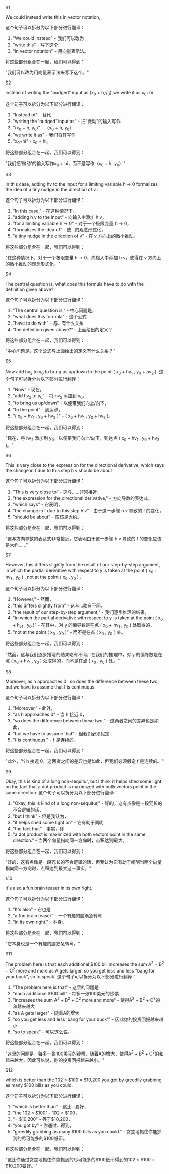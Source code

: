 S1

We could instead write this in vector notation,

这个句子可以拆分为以下部分进行翻译：

1. "We could instead" - 我们可以改为
2. "write this" - 写下这个
3. "in vector notation" - 用向量表示法。

将这些部分组合在一起，我们可以得到：

"我们可以改为用向量表示法来写下这个。"





S2

Instead of writing the "nudged" input as (x<sub>0</sub> + h,y<sub>0</sub>),we write it as  x<sub>0</sub>+hi

这个句子可以拆分为以下部分进行翻译：

1. "Instead of" - 替代
2. "writing the 'nudged' input as" - 把"微动"的输入写作
3. "(x<sub>0</sub> + h, y<sub>0</sub>)" - （x<sub>0</sub> + h, y<sub>0</sub>）
4. "we write it as" - 我们将其写作
5. "x<sub>0</sub>+hi" - x<sub>0</sub> + hi。

将这些部分组合在一起，我们可以得到：

"我们把'微动'的输入写作x<sub>0</sub> + hi，而不是写作（x<sub>0</sub> + h, y<sub>0</sub>）"





S3

In this case, adding hv to the input for a limiting variable h → 0 formalizes the idea of a tiny nudge in the direction of v .

这个句子可以拆分为以下部分进行翻译：

1. "In this case," - 在这种情况下，
2. "adding h v to the input" - 向输入中添加 h v，
3. "for a limiting variable h → 0" - 对于一个极限变量 h → 0，
4. "formalizes the idea of" - 使...的观念形式化，
5. "a tiny nudge in the direction of v" - 在 v 方向上的微小推动。

将这些部分组合在一起，我们可以得到：

"在这种情况下，对于一个极限变量 h → 0，向输入中添加 h v，使得在 v 方向上的微小推动的观念形式化。"





S4

The central question is, what does this formula have to do with the definition given above? 

这个句子可以拆分为以下部分进行翻译：

1. "The central question is," - 中心问题是，
2. "what does this formula" - 这个公式
3. "have to do with" - 与...有什么关系
4. "the definition given above?" - 上面给出的定义？

将这些部分组合在一起，我们可以得到：

"中心问题是，这个公式与上面给出的定义有什么关系？"





S5

Now add hv<sub>2</sub> to y<sub>0</sub> to bring us up/down to the point ( x<sub>0</sub> + hv<sub>1</sub> , y<sub>0</sub> + hv<sub>2</sub> ) .这个句子可以拆分为以下部分进行翻译：

1. "Now" - 现在，
2. "add hv<sub>2</sub> to y<sub>0</sub>" - 将 hv<sub>2</sub> 添加到 y<sub>0</sub>，
3. "to bring us up/down" - 以便带我们向上/向下，
4. "to the point" - 到达点，
5. "( x<sub>0</sub> + hv<sub>1</sub> , y<sub>0</sub> + hv<sub>2</sub> )" - ( x<sub>0</sub> + hv<sub>1</sub> , y<sub>0</sub> + hv<sub>2</sub> )。

将这些部分组合在一起，我们可以得到：

"现在，将 hv<sub>2</sub> 添加到 y<sub>0</sub>，以便带我们向上/向下，到达点 ( x<sub>0</sub> + hv<sub>1</sub> , y<sub>0</sub> + hv<sub>2</sub> )。"





S6

This is very close to the expression for the directional derivative, which says the change in f due to this step h v should be about 

这个句子可以拆分为以下部分进行翻译：

1. "This is very close to" - 这与……非常接近，
2. "the expression for the directional derivative," - 方向导数的表达式，
3. "which says" - 它表明，
4. "the change in f due to this step h v" - 由于这一步骤 h v 导致的 f 的变化，
5. "should be about" - 应该是大约。

将这些部分组合在一起，我们可以得到：

"这与方向导数的表达式非常接近，它表明由于这一步骤 h v 导致的 f 的变化应该是大约……"



S7

However, this differs slightly from the result of our step-by-step argument, in which the partial derivative with respect to y is taken at the point ( x<sub>0</sub> + hv<sub>1</sub> , y<sub>0</sub> ) , not at the point ( x<sub>0</sub> , y<sub>0</sub> ) .

这个句子可以拆分为以下部分进行翻译：

1. "However," - 然而，
2. "this differs slightly from" - 这与...略有不同，
3. "the result of our step-by-step argument," - 我们逐步推理的结果，
4. "in which the partial derivative with respect to y is taken at the point ( x<sub>0</sub> + h<sub>v1</sub> , y<sub>0</sub> )" - 在其中，对 y 的偏导数是在点 ( x<sub>0</sub> + hv<sub>1</sub> , y<sub>0</sub> ) 处取得的，
5. "not at the point ( x<sub>0</sub> , y<sub>0</sub> )" - 而不是在点 ( x<sub>0</sub> , y<sub>0</sub> ) 处。

将这些部分组合在一起，我们可以得到：

"然而，这与我们逐步推理的结果略有不同，在我们的推理中，对 y 的偏导数是在点 ( x<sub>0</sub> + hv<sub>1</sub> , y<sub>0</sub> ) 处取得的，而不是在点 ( x<sub>0</sub> , y<sub>0</sub> ) 处。"



S8 

Moreover, as h approaches 0 , so does the difference between these two, but we have to assume that f is continuous. 

这个句子可以拆分为以下部分进行翻译：

1. "Moreover," - 此外，
2. "as h approaches 0" - 当 h 接近 0，
3. "so does the difference between these two," - 这两者之间的差异也是如此，
4. "but we have to assume that" - 但我们必须假定
5. "f is continuous." - f 是连续的。

将这些部分组合在一起，我们可以得到：

"此外，当 h 接近 0，这两者之间的差异也是如此，但我们必须假定 f 是连续的。"





S9

Okay, this is kind of a long non-sequitur, but I think it helps shed some light on the fact that a dot product is maximized with both vectors point in the same direction. 
这个句子可以拆分为以下部分进行翻译：

1. "Okay, this is kind of a long non-sequitur," - 好的，这有点像是一段冗长的不合逻辑的话，
2. "but I think" - 但是我认为，
3. "it helps shed some light on" - 它有助于阐明
4. "the fact that" - 事实，即
5. "a dot product is maximized with both vectors point in the same direction." - 当两个向量指向同一方向时，点积达到最大。

将这些部分组合在一起，我们可以得到：

"好的，这有点像是一段冗长的不合逻辑的话，但我认为它有助于阐明当两个向量指向同一方向时，点积达到最大这一事实。"





s10

It's also a fun brain teaser in its own right. 

这个句子可以拆分为以下部分进行翻译：

1. "It's also" - 它也是
2. "a fun brain teaser" - 一个有趣的脑筋急转弯
3. "in its own right." - 本身。

将这些部分组合在一起，我们可以得到：

"它本身也是一个有趣的脑筋急转弯。"





S11

The problem here is that each additional $100 bill increases the sum A<sup>2</sup> + B<sup>2</sup> + C<sup>2</sup> more and more as A gets larger, so you get less and less "bang for your buck", so to speak.
这个句子可以拆分为以下部分进行翻译：

1. "The problem here is that" - 这里的问题是
2. "each additional $100 bill" - 每多一张100美元的钞票
3. "increases the sum A<sup>2</sup> + B<sup>2</sup> + C<sup>2</sup> more and more" - 使得A<sup>2</sup> + B<sup>2</sup> + C<sup>2</sup>的和越来越大
4. "as A gets larger" - 随着A的增大
5. "so you get less and less 'bang for your buck'" - 因此你的投资回报越来越小
6. "so to speak" - 可以这么说。

将这些部分组合在一起，我们可以得到：

"这里的问题是，每多一张100美元的钞票，随着A的增大，使得A<sup>2</sup> + B<sup>2</sup> + C<sup>2</sup>的和越来越大，因此可以说，你的投资回报越来越小。"





S12

which is better than the 102 × $100 = $10,200 you got by greedily grabbing as many $100 bills as you could.

这个句子可以拆分为以下部分进行翻译：

1. "which is better than" - 这比...要好，
2. "the 102 × $100" - 102 × $100，
3. "= $10,200" - 等于$10,200，
4. "you got by" - 你通过...得到，
5. "greedily grabbing as many $100 bills as you could." - 贪婪地抓住你能抓到的尽可能多的$100纸币。

将这些部分组合在一起，我们可以得到：

"这比你通过贪婪地抓住你能抓到的尽可能多的$100纸币得到的102 × $100 = $10,200要好。"